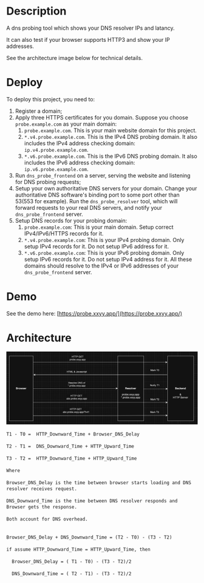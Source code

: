 # Description
A dns probing tool which shows your DNS resolver IPs and latancy.

It can also test if your browser supports HTTP3 and show your IP addresses.

See the architecture image below for technical details.

# Deploy
To deploy this project, you need to:
1) Register a domain;
2) Apply three HTTPS certificates for you domain. Suppose you choose `probe.example.com` as your main domain:
   1) `probe.example.com`. This is your main website domain for this project.
   2) `*.v4.probe.example.com`. This is the IPv4 DNS probing domain. It also includes the IPv4 address checking domain: `ip.v4.probe.example.com`.
   3) `*.v6.probe.example.com`. This is the IPv6 DNS probing domain. It also includes the IPv6 address checking domain: `ip.v6.probe.example.com`.
4) Run `dns_probe_frontend` on a server, serving the website and listening for DNS probing requests;
5) Setup your own authoritative DNS servers for your domain. Change your authoritative DNS software's binding port to some port other than 53(553 for example). Run the `dns_probe_resolver` tool, which will forward requests to your real DNS servers, and notify your `dns_probe_frontend` server.
6) Setup DNS records for your probing domain:
   1) `probe.example.com`: This is your main domain. Setup correct IPv4/IPv6/HTTPS records for it.
   2) `*.v4.probe.example.com`: This is your IPv4 probing domain. Only setup IPv4 records for it. Do not setup IPv6 address for it.
   3) `*.v6.probe.example.com`: This is your IPv6 probing domain. Only setup IPv6 records for it. Do not setup IPv4 address for it.
   All these domains should resolve to the IPv4 or IPv6 addresses of your `dns_probe_frontend` server. 

# Demo
See the demo here: [https://probe.xxyy.app/](https://probe.xxyy.app/)

# Architecture
![The architecture image](scheme.jpg)

```
T1 - T0 =  HTTP_Downward_Time + Browser_DNS_Delay

T2 - T1 =  DNS_Downward_Time + HTTP_Upward_Time

T3 - T2 =  HTTP_Downward_Time + HTTP_Upward_Time

Where

Browser_DNS_Delay is the time between browser starts loading and DNS resolver receives request.

DNS_Downward_Time is the time between DNS resolver responds and Browser gets the response.

Both account for DNS overhead.


Browser_DNS_Delay + DNS_Downward_Time = (T2 - T0) - (T3 - T2)

if assume HTTP_Downward_Time = HTTP_Upward_Time, then

  Browser_DNS_Delay = ( T1 - T0) - (T3 - T2)/2

  DNS_Downward_Time = ( T2 - T1) - (T3 - T2)/2
```
